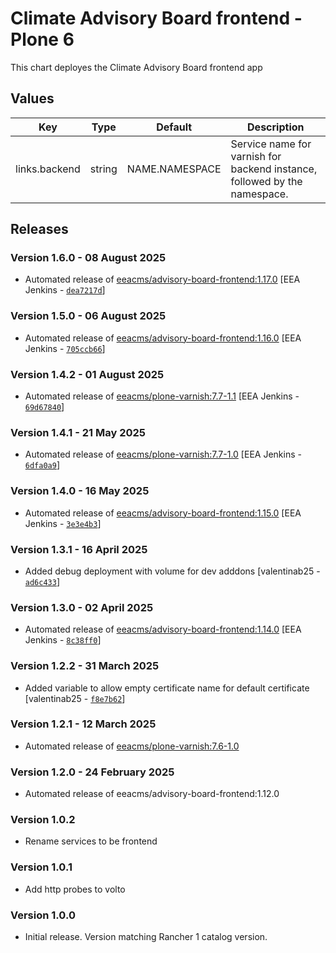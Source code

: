 # Climate Advisory Board frontend - Plone 6

This chart deployes the Climate Advisory Board frontend app 


## Values

| Key | Type | Default | Description |
|-----|------|---------|-------------|
| links.backend | string | NAME.NAMESPACE | Service name for varnish for backend instance, followed by the namespace. |

## Releases

### Version 1.6.0 - 08 August 2025
- Automated release of [eeacms/advisory-board-frontend:1.17.0](https://github.com/eea/advisory-board-frontend/releases) [EEA Jenkins - [`dea7217d`](https://github.com/eea/helm-charts/commit/dea7217dc502f26a42ee9c1bead27ba400361abd)]

### Version 1.5.0 - 06 August 2025
- Automated release of [eeacms/advisory-board-frontend:1.16.0](https://github.com/eea/advisory-board-frontend/releases) [EEA Jenkins - [`705ccb66`](https://github.com/eea/helm-charts/commit/705ccb662d05d2bed9c9349e3e3fa2c6f042c83d)]

### Version 1.4.2 - 01 August 2025
- Automated release of [eeacms/plone-varnish:7.7-1.1](https://github.com/eea/plone-varnish/releases) [EEA Jenkins - [`69d67840`](https://github.com/eea/helm-charts/commit/69d67840c1dee3ed4cf3ef3fb2e735b19474587b)]

### Version 1.4.1 - 21 May 2025
- Automated release of [eeacms/plone-varnish:7.7-1.0](https://github.com/eea/plone-varnish/releases) [EEA Jenkins - [`6dfa0a9`](https://github.com/eea/helm-charts/commit/6dfa0a9ee178c65428561851b78113c762859c2a)]

### Version 1.4.0 - 16 May 2025
- Automated release of [eeacms/advisory-board-frontend:1.15.0](https://github.com/eea/advisory-board-frontend/releases) [EEA Jenkins - [`3e3e4b3`](https://github.com/eea/helm-charts/commit/3e3e4b32fb9fa187a8e342b40a13d096f5ef20ca)]

### Version 1.3.1 - 16 April 2025
- Added debug deployment with volume for dev adddons [valentinab25 - [`ad6c433`](https://github.com/eea/helm-charts/commit/ad6c433e289e5ec796b6aed8a46ab16f366ba51b)]

### Version 1.3.0 - 02 April 2025
- Automated release of [eeacms/advisory-board-frontend:1.14.0](https://github.com/eea/advisory-board-frontend/releases) [EEA Jenkins - [`8c38ff0`](https://github.com/eea/helm-charts/commit/8c38ff0bb87494e5e85b0f4614a245d46830e88c)]

### Version 1.2.2 - 31 March 2025
- Added variable to allow empty certificate name for default certificate [valentinab25 - [`f8e7b62`](https://github.com/eea/helm-charts/commit/f8e7b627bd0e1ede8fa7e16a5b39a7665cbf89bb)]

### Version 1.2.1 - 12 March 2025
- Automated release of [eeacms/plone-varnish:7.6-1.0](https://github.com/eea/plone-varnish/releases)

### Version 1.2.0 - 24 February 2025
- Automated release of eeacms/advisory-board-frontend:1.12.0

### Version 1.0.2 
- Rename services to be frontend

### Version 1.0.1
- Add http probes to volto

### Version 1.0.0
- Initial release. Version matching Rancher 1 catalog version.
